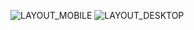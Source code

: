 ![LAYOUT_MOBILE](https://user-images.githubusercontent.com/104745187/186179815-e45bc80b-8675-4086-9221-469fca939a4e.jpg)
![LAYOUT_DESKTOP](https://user-images.githubusercontent.com/104745187/186179832-e2079963-92b8-44e7-9a8f-e917726b8bf3.jpg)
